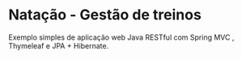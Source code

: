 # Natação - Gestão de treinos
Exemplo simples de aplicação web Java RESTful com Spring MVC , Thymeleaf e JPA + Hibernate.
